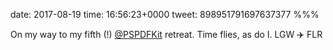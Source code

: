 date: 2017-08-19
time: 16:56:23+0000
tweet: 898951791697637377
%%%

On my way to my fifth (!) [@PSPDFKit](https://twitter.com/PSPDFKit) retreat. Time flies, as do I. LGW ✈️ FLR
